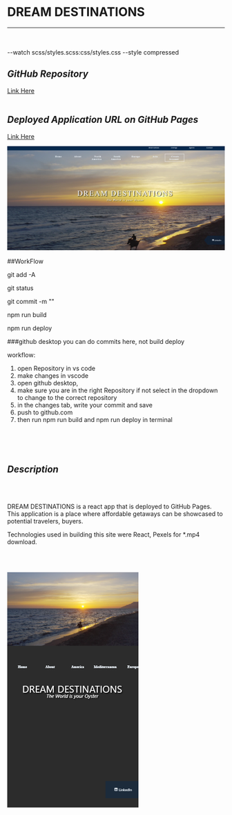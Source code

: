 # **DREAM DESTINATIONS**
  


---

<br>
<br>
--watch scss/styles.scss:css/styles.css --style compressed

## *GitHub Repository*  

[Link Here](https://github.com/JosieSavill/dream-destinations)
<br>
<br>

## *Deployed Application URL on GitHub Pages*

[Link Here](https://josiesavill.github.io/dream-destinations/)  

![Desktop Img](/src/assets/dream-desktop.png) 



##WorkFlow

git add -A

git status

git commit -m ""

npm run build

npm run deploy 

###github desktop you can do commits here, not build deploy

workflow:
1. open Repository in vs code
2. make changes in vscode
3. open github desktop, 
4. make sure you are in the right Repository if not select 
in the dropdown to change to the correct repository
5. in the changes tab, write your commit and save
6. push to github.com
7. then run npm run build and npm run deploy in terminal
 







  
<br>
<br>
<br> 

## *Description*  
<br>
<br>

DREAM DESTINATIONS is a react app that is deployed to GitHub Pages.  This application is a place where affordable getaways can be showcased to potential travelers, buyers.

Technologies used in building this site were React, Pexels for *.mp4 download.

<br>
<br>

![Mobile Img](/src/assets/dreamMobile.png) 

 



<br>
<br>



 


 
 








    




























